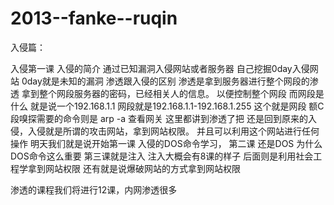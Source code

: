 # 2013--fanke--ruqin

入侵篇：


入侵第一课
入侵的简介
通过已知漏洞入侵网站或者服务器
自己挖掘0day入侵网站
0day就是未知的漏洞
渗透跟入侵的区别
渗透是拿到服务器进行整个网段的渗透
拿到整个网段服务器的密码，已经相关人的信息。
以便控制整个网段
而网段是什么
就是说一个192.168.1.1
网段就是192.168.1.1-192.168.1.255
     这个就是网段
额C段嗅探需要的命令则是 arp -a
查看网关
这里都讲到渗透了把
还是回到原来的入侵，入侵就是所谓的攻击网站，拿到网站权限。
 并且可以利用这个网站进行任何操作
明天我们就是说开始第一课 入侵的DOS命令学习，
                  第二课 还是DOS 为什么DOS命令这么重要
                  第三课就是注入
                  注入大概会有8课的样子
                    后面则是利用社会工程学拿到网站权限
                  还有就是说爆破网站的方式拿到网站权限
                  
 渗透的课程我们将进行12课，内网渗透很多
